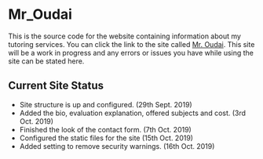 # Mr_Oudai
This is the source code for the website containing information about my tutoring services. You can click the link to the site called [Mr. Oudai](http://mroudai.pythonanywhere.com/). This site will be a work in progress and any errors or issues you have while using the site can be stated here.

## Current Site Status

  * Site structure is up and configured. (29th Sept. 2019)
  * Added the bio, evaluation explanation, offered subjects and cost. (3rd Oct. 2019)
  * Finished the look of the contact form. (7th Oct. 2019)
  * Configured the static files for the site (15th Oct. 2019)
  * Added setting to remove security warnings. (16th Oct. 2019)
 